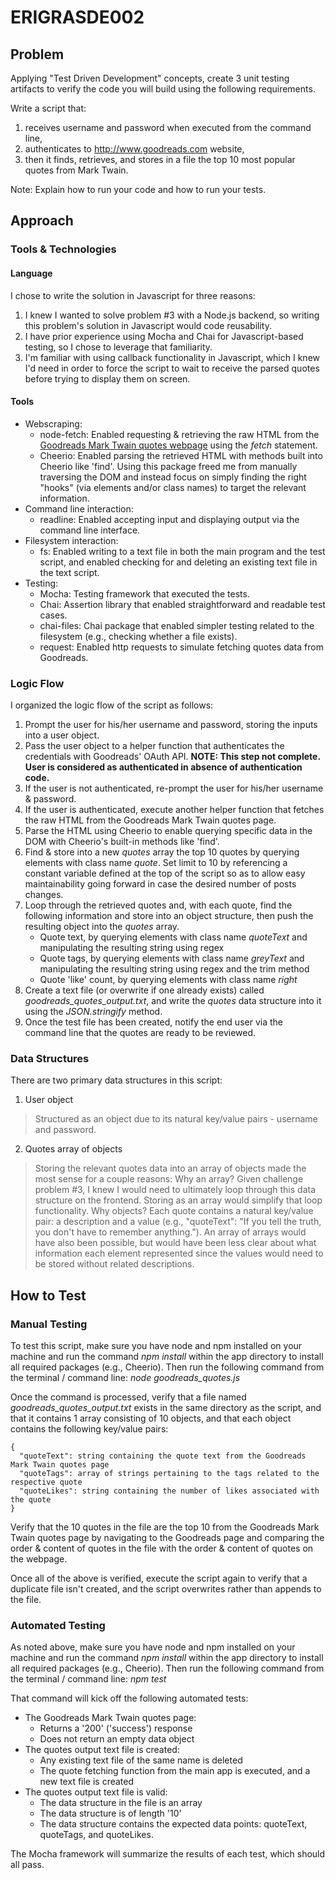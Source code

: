 # ERIGRASDE002
## Problem
Applying "Test Driven Development" concepts, create 3 unit testing artifacts to verify the code you will build using the following requirements.

Write a script that:
  1. receives username and password when executed from the command line,
  2. authenticates to http://www.goodreads.com website,
  3. then it finds, retrieves, and stores in a file the top 10 most popular quotes from Mark Twain.

Note: Explain how to run your code and how to run your tests.
## Approach
### Tools & Technologies
#### Language
I chose to write the solution in Javascript for three reasons:
  1. I knew I wanted to solve problem #3 with a Node.js backend, so writing this problem's solution in Javascript would code reusability.
  2. I have prior experience using Mocha and Chai for Javascript-based testing, so I chose to leverage that familiarity.
  3. I'm familiar with using callback functionality in Javascript, which I knew I'd need in order to force the script to wait to receive the parsed quotes before trying to display them on screen.

#### Tools
* Webscraping:
  * node-fetch: Enabled requesting & retrieving the raw HTML from the [Goodreads Mark Twain quotes webpage](https://www.goodreads.com/author/quotes/1244.Mark_Twain "Goodreads Mark Twain quotes webpage") using the *fetch* statement.
  * Cheerio: Enabled parsing the retrieved HTML with methods built into Cheerio like 'find'. Using this package freed me from manually traversing the DOM and instead focus on simply finding the right "hooks" (via elements and/or class names) to target the relevant information.
* Command line interaction:
  * readline: Enabled accepting input and displaying output via the command line interface.
* Filesystem interaction:
  * fs: Enabled writing to a text file in both the main program and the test script, and enabled checking for and deleting an existing text file in the text script.
* Testing:
  * Mocha: Testing framework that executed the tests.
  * Chai: Assertion library that enabled straightforward and readable test cases.
  * chai-files: Chai package that enabled simpler testing related to the filesystem (e.g., checking whether a file exists).
  * request: Enabled http requests to simulate fetching quotes data from Goodreads.

### Logic Flow
I organized the logic flow of the script as follows:
1. Prompt the user for his/her username and password, storing the inputs into a user object.
2. Pass the user object to a helper function that authenticates the credentials with Goodreads' OAuth API. **NOTE: This step not complete. User is considered as authenticated in absence of authentication code.**
3. If the user is not authenticated, re-prompt the user for his/her username & password.
4. If the user is authenticated, execute another helper function that fetches the raw HTML from the Goodreads Mark Twain quotes page.
5. Parse the HTML using Cheerio to enable querying specific data in the DOM with Cheerio's built-in methods like 'find'.
6. Find & store into a new *quotes* array the top 10 quotes by querying elements with class name *quote*. Set limit to 10 by referencing a constant variable defined at the top of the script so as to allow easy maintainability going forward in case the desired number of posts changes.
7. Loop through the retrieved quotes and, with each quote, find the following information and store into an object structure, then push the resulting object into the *quotes* array.
    * Quote text, by querying elements with class name *quoteText* and manipulating the resulting string using regex
    * Quote tags, by querying elements with class name *greyText* and manipulating the resulting string using regex and the trim method
    * Quote 'like' count, by querying elements with class name *right*
8. Create a text file (or overwrite if one already exists) called *goodreads_quotes_output.txt*, and write the *quotes* data structure into it using the *JSON.stringify* method.
9. Once the test file has been created, notify the end user via the command line that the quotes are ready to be reviewed.

### Data Structures
There are two primary data structures in this script:
1. User object
  > Structured as an object due to its natural key/value pairs - username and password.
2. Quotes array of objects
  > Storing the relevant quotes data into an array of objects made the most sense for a couple reasons:
  > Why an array? Given challenge problem #3, I knew I would need to ultimately loop through this data structure on the frontend. Storing as an array would simplify that loop functionality.
  > Why objects? Each quote contains a natural key/value pair: a description and a value (e.g., "quoteText": "If you tell the truth, you don't have to remember anything."). An array of arrays would have also been possible, but would have been less clear about what information each element represented since the values would need to be stored without related descriptions.

## How to Test
### Manual Testing
To test this script, make sure you have node and npm installed on your machine and run the command *npm install* within the app directory to install all required packages (e.g., Cheerio). Then run the following command from the terminal / command line: *node goodreads_quotes.js*

Once the command is processed, verify that a file named *goodreads_quotes_output.txt* exists in the same directory as the script, and that it contains 1 array consisting of 10 objects, and that each object contains the following key/value pairs:

    {
      "quoteText": string containing the quote text from the Goodreads Mark Twain quotes page
      "quoteTags": array of strings pertaining to the tags related to the respective quote
      "quoteLikes": string containing the number of likes associated with the quote
    }
Verify that the 10 quotes in the file are the top 10 from the Goodreads Mark Twain quotes page by navigating to the Goodreads page and comparing the order & content of quotes in the file with the order & content of quotes on the webpage.

Once all of the above is verified, execute the script again to verify that a duplicate file isn't created, and the script overwrites rather than appends to the file.
### Automated Testing
As noted above, make sure you have node and npm installed on your machine and run the command *npm install* within the app directory to install all required packages (e.g., Cheerio). Then run the following command from the terminal / command line: *npm test*

That command will kick off the following automated tests:
  * The Goodreads Mark Twain quotes page:
    * Returns a '200' ('success') response
    * Does not return an empty data object
  * The quotes output text file is created:
    * Any existing text file of the same name is deleted
    * The quote fetching function from the main app is executed, and a new text file is created
  * The quotes output text file is valid:
    * The data structure in the file is an array
    * The data structure is of length '10'
    * The data structure contains the expected data points: quoteText, quoteTags, and quoteLikes.

The Mocha framework will summarize the results of each test, which should all pass.











